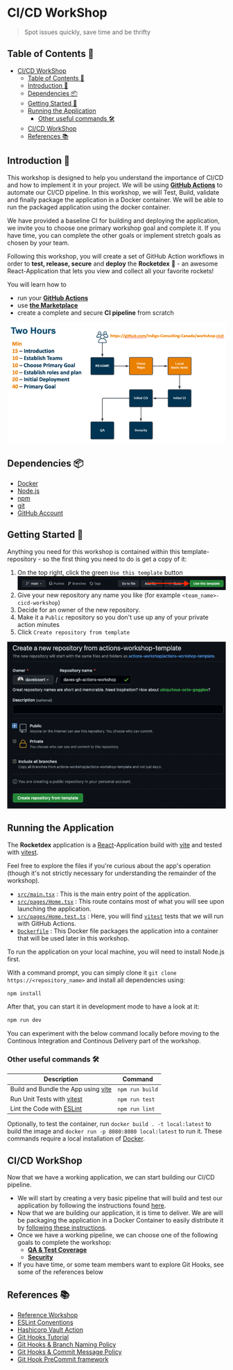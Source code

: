 # CI/CD WorkShop 
> Spot issues quickly, save time and be thrifty

## Table of Contents 📑
- [CI/CD WorkShop](#cicd-workshop)
  - [Table of Contents 📑](#table-of-contents-)
  - [Introduction 📝](#introduction-)
  - [Dependencies 📦](#dependencies-)
  - [Getting Started 🚀](#getting-started-)
  - [Running the Application](#running-the-application)
    - [Other useful commands 🛠](#other-useful-commands-)
  - [CI/CD WorkShop](#cicd-workshop-1)
  - [References 📚](#references-)

## Introduction 📝

This workshop is designed to help you understand the importance of CI/CD and how to implement it in your project. We will be using [**GitHub Actions**](https://github.com/features/actions) to automate our CI/CD pipeline. 
In this workshop, we will Test, Build, validate and finally package the application in a Docker container. We will be able to run the packaged application using the docker container. 

We have provided a baseline CI for building and deploying the application, we invite you to choose one primary workshop goal and complete it. If you have time, you can complete the other goals or implement stretch goals as chosen by your team.

Following this workshop, you will create a set of GitHub Action workflows in order to **test, release, secure** and **deploy** the **Rocketdex** 🚀 - an awesome React-Application that lets you view and collect all your favorite rockets!

You will learn how to

- run your [**GitHub Actions**](https://github.com/features/actions)
- use [**the Marketplace**](https://github.com/marketplace)
- create a complete and secure **CI pipeline** from scratch

![Image of the green button saying Use this Repo](./docs/images/WorkshopOffsite24.png)

## Dependencies 📦
- [Docker](https://www.docker.com/)
- [Node.js](https://nodejs.org/en/)
- [npm](https://www.npmjs.com/)
- [git](https://git-scm.com/)
- [GitHub Account](https://github.com)

## Getting Started 🚀

Anything you need for this workshop is contained within this template-repository - so the first thing you need to do is get a copy of it:

1. On the top right, click the green `Use this template` button
    ![Image of the green button saying Use this Repo](./docs/images/setsup_use-this-template.png)
2. Give your new repository any name you like (for example `<team_name>-cicd-workshop`)
3. Decide for an owner of the new repository.
4. Make it a `Public` repository so you don't use up any of your private action minutes
5. Click `Create repository from template`

![Image of Repository Creation Screen with settings as explained above](docs/images/setup_create-repo.png)

## Running the Application 

The **Rocketdex** application is a [React](https://reactjs.org/)-Application build with [vite](https://vitejs.dev/) and tested with [vitest](https://vitest.dev/).

Feel free to explore the files if you're curious about the app's operation (though it's not strictly necessary for understanding the remainder of the workshop).

- [`src/main.tsx`](../src/main.ts) : This is the main entry point of the application.
- [`src/pages/Home.tsx`](../src/pages/Home.tsx) : This route contains most of what you will see upon launching the application.
- [`src/pages/Home.test.ts`](../src/pages/Home.test.tsx) : Here, you will find [`vitest`](https://vitest.dev/) tests that we will run with GitHub Actions.
- [`Dockerfile`](../Dockerfile) : This Docker file packages the application into a container that will be used later in this workshop.

To run the application on your local machine, you will need to install Node.js first.

With a command prompt, you can simply clone it `git clone https://<repository_name>` and install all dependencies using:

```sh
npm install
```

After that, you can start it in development mode to have a look at it:

```sh
npm run dev
```

You can experiment with the below command locally before moving to the Continous Integration and Continous Delivery part of the workshop.

### Other useful commands 🛠

| Description                                               | Command         |
| --------------------------------------------------------- | --------------- |
| Build and Bundle the App using [vite](https://vitejs.dev) | `npm run build` |
| Run Unit Tests with [vitest](https://vitest.dev/)         | `npm run test`  |
| Lint the Code with [ESLint](https://eslint.org/)          | `npm run lint`  |

Optionally, to test the container, run `docker build . -t local:latest` to build the image and `docker run -p 8080:8080 local:latest` to run it. These commands require a local installation of [Docker](https://www.docker.com/).

## CI/CD WorkShop

Now that we have a working application, we can start building our CI/CD pipeline. 

- We will start by creating a very basic pipeline that will build and test our application by following the instructions found [here](./docs/ci.md).
- Now that we are building our application, it is time to deliver. We are will be packaging the application in a Docker Container to easily distribute it by [following these instructions](./docs/cd.md).
- Once we have a working pipeline, we can choose one of the following goals to complete the workshop:
  - **[QA & Test Coverage](./docs/qa.md)**
  - **[Security](./docs/security.md)**
- If you have time, or some team members want to explore Git Hooks, see some of the references below

## References 📚
- [Reference Workshop](https://github.com/actions-workshop/actions-workshopp)
- [ESLint Conventions](https://typescript-eslint.io/rules/naming-convention/)
- [Hashicorp Vault Action](https://github.com/marketplace/actions/hashicorp-vault)
- [Git Hooks Tutorial](https://www.atlassian.com/git/tutorials/git-hooks)
- [Git Hooks & Branch Naming Policy](https://itnext.io/using-git-hooks-to-enforce-branch-naming-policy-ffd81fa01e5e)
- [Git Hooks & Commit Message Policy](https://medium.com/better-programming/stop-adding-bad-commit-messages-to-git-history-7e2f7a5a6c2f)
- [Git Hook PreCommit framework](https://pre-commit.com/)